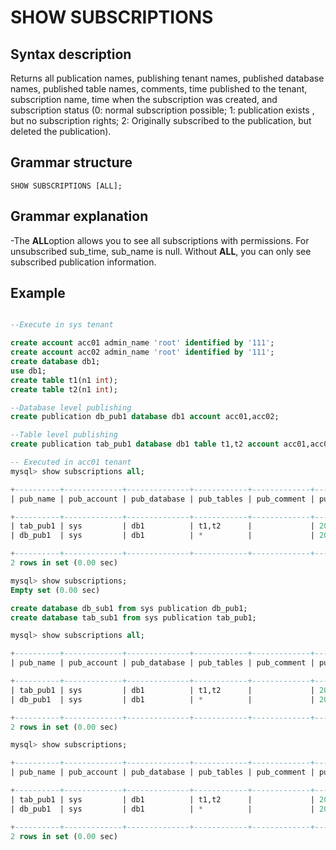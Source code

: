 # **SHOW SUBSCRIPTIONS**

## **Syntax description**

Returns all publication names, publishing tenant names, published database names, published table names, comments, time published to the tenant, subscription name, time when the subscription was created, and subscription status (0: normal subscription possible; 1: publication exists , but no subscription rights; 2: Originally subscribed to the publication, but deleted the publication).

## **Grammar structure**

```
SHOW SUBSCRIPTIONS [ALL];
```

## **Grammar explanation**

-The **ALL**option allows you to see all subscriptions with permissions. For unsubscribed sub_time, sub_name is null. Without **ALL**, you can only see subscribed publication information.

## **Example**

```sql

--Execute in sys tenant

create account acc01 admin_name 'root' identified by '111';
create account acc02 admin_name 'root' identified by '111';
create database db1;
use db1;
create table t1(n1 int);
create table t2(n1 int);

--Database level publishing
create publication db_pub1 database db1 account acc01,acc02;

--Table level publishing
create publication tab_pub1 database db1 table t1,t2 account acc01,acc02;

-- Executed in acc01 tenant
mysql> show subscriptions all;

+----------+-------------+--------------+------------+-------------+---------------------+----------+----------+--------+
| pub_name | pub_account | pub_database | pub_tables | pub_comment | pub_time            | sub_name | sub_time | status |

+----------+-------------+--------------+------------+-------------+---------------------+----------+----------+--------+
| tab_pub1 | sys         | db1          | t1,t2      |             | 2024-10-14 19:00:21 | NULL     | NULL     |      0 |
| db_pub1  | sys         | db1          | *          |             | 2024-10-14 19:00:16 | NULL     | NULL     |      0 |

+----------+-------------+--------------+------------+-------------+---------------------+----------+----------+--------+
2 rows in set (0.00 sec)

mysql> show subscriptions;
Empty set (0.00 sec)

create database db_sub1 from sys publication db_pub1;
create database tab_sub1 from sys publication tab_pub1;

mysql> show subscriptions all;

+----------+-------------+--------------+------------+-------------+---------------------+----------+---------------------+--------+
| pub_name | pub_account | pub_database | pub_tables | pub_comment | pub_time            | sub_name | sub_time            | status |

+----------+-------------+--------------+------------+-------------+---------------------+----------+---------------------+--------+
| tab_pub1 | sys         | db1          | t1,t2      |             | 2024-10-14 19:00:21 | tab_sub1 | 2024-10-14 19:01:41 |      0 |
| db_pub1  | sys         | db1          | *          |             | 2024-10-14 19:00:16 | db_sub1  | 2024-10-14 19:01:30 |      0 |

+----------+-------------+--------------+------------+-------------+---------------------+----------+---------------------+--------+
2 rows in set (0.00 sec)

mysql> show subscriptions;

+----------+-------------+--------------+------------+-------------+---------------------+----------+---------------------+--------+
| pub_name | pub_account | pub_database | pub_tables | pub_comment | pub_time            | sub_name | sub_time            | status |

+----------+-------------+--------------+------------+-------------+---------------------+----------+---------------------+--------+
| tab_pub1 | sys         | db1          | t1,t2      |             | 2024-10-14 19:00:21 | tab_sub1 | 2024-10-14 19:01:41 |      0 |
| db_pub1  | sys         | db1          | *          |             | 2024-10-14 19:00:16 | db_sub1  | 2024-10-14 19:01:30 |      0 |

+----------+-------------+--------------+------------+-------------+---------------------+----------+---------------------+--------+
2 rows in set (0.00 sec)
```
